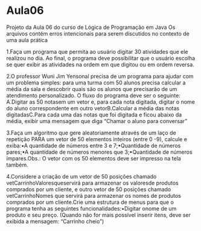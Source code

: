 # Aula06
Projeto da Aula 06 do curso de Lógica de Programação em Java
Os arquivos contém erros intencionais para serem discutidos no contexto de uma aula prática

1.Faça um programa que permita ao usuário digitar 30 atividades que ele realizou no dia. Ao final, o programa deve possibilitar que o usuário escolha se quer exibir as atividades na ordem em que digitou ou em ordem reversa. 

2.O professor Wuni Jim Yensonal precisa de um programa para ajudar  com  um  problema  simples:  para  uma  turma  com  50  alunos precisa calcular a média da sala e descobrir quais são os alunos que precisarão  de  um  atendimento personalizado.  O  fluxo  do  programa deve ser o seguinte: A.Digitar as 50 notasem um vetor e, para cada nota digitada, digitar o nome do aluno correspondente em outro vetorB.Calcular a média das notas digitadasC.Para cada uma das notas que foi digitada e ficou abaixo da média, exibir uma mensagem que diga “Chamar o aluno para conversar”

3.Faça um algoritmo que gere aleatoriamente através de um laço de  repetição  PARA  um  vetor  de  50  elementos  inteiros  (entre  0 -9), calcule e exiba:•A quantidade de números entre 3 e 7;•Quantidade de números pares;•A quantidade de números menores que 3;•Quantidade de números ímpares.Obs.: O  vetor  com  os  50  elementos  deve  ser  impresso  na  tela também. 


4.Considere  a  criação  de  um  vetor  de  50  posições  chamado vetCarrinhoValoresqueservirá   para armazenar   os valoresde produtos  comprados  por  um  cliente,  e  outro  vetor  de  50  posições chamado  vetCarrinhoNomes  que  servirá  para  armazenar  os  nomes de produtos comprados por um cliente.Crie uma estrutura de menus para que o programa tenha as seguintes funcionalidades:•Digitar  onome  de  um  produto  e  seu  preço.  (Quando  não  for mais possível inserir itens, deve ser exibida a mensagem: “Carrinho cheio”)
